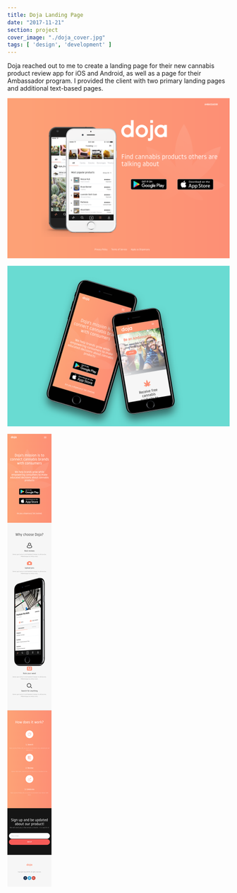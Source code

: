 ```yaml
---
title: Doja Landing Page
date: "2017-11-21"
section: project
cover_image: "./doja_cover.jpg"
tags: [ 'design', 'development' ]
---
```


Doja reached out to me to create a landing page for their new cannabis product review app for iOS and Android, as well as a page for their Ambassador program. I provided the client with two primary landing pages and additional text-based pages. 

<p><img src="./doja_landing.png" alt="" /></p>
<p><img src="./doja_website_iphone.png" alt="" /></p>
<p><img src="./doja_corp.png" alt="" /></p>
